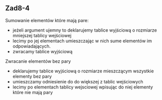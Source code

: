 ## Zad8-4

Sumowanie elementów które mają pare:
- jeżeli argument ujemny to deklarujemy tablice wyjściową o rozmiarze mniejszej tablicy wejściowej
- lecimy po jej elementach umieszczając w nich sume elementów im odpowiadających.
- zwracamy tablice wyjściową

Zwracanie elementów bez pary
- deklarujemy tablice wyjściową o rozmiarze mieszczącym wszystkie elementy bez pary
- umieszczamy odniesienie do do większej z tablic wejściowych
- lecimy po elementach tablicy wejsciowej wpisując do niej elementy które nie mają pary